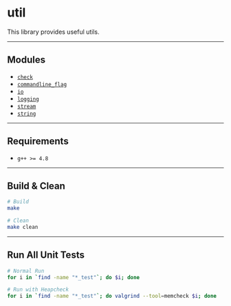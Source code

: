 # util
This library provides useful utils.

---
## Modules
* [`check`](check.h)
* [`commandline_flag`](commandline_flag.h)
* [`io`](io.h)
* [`logging`](logging.h)
* [`stream`](stream)
* [`string`](string.h)

---
## Requirements
* `g++ >= 4.8`

---
## Build & Clean
```bash
# Build
make

# Clean
make clean
```

---
## Run All Unit Tests
```bash
# Normal Run
for i in `find -name "*_test"`; do $i; done

# Run with Heapcheck
for i in `find -name "*_test"`; do valgrind --tool=memcheck $i; done
```
